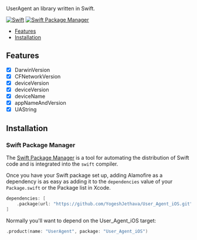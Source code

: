 UserAgent an library written in Swift.

[![Swift](https://img.shields.io/badge/Swift-5.7_5.8_5.9-orange?style=flat-square)](https://img.shields.io/badge/Swift-5.7_5.8_5.9-Orange?style=flat-square)
[![Swift Package Manager](https://img.shields.io/badge/Swift_Package_Manager-compatible-orange?style=flat-square)](https://img.shields.io/badge/Swift_Package_Manager-compatible-orange?style=flat-square)

- [Features](#features)
- [Installation](#installation)


## Features
- [x] DarwinVersion
- [x] CFNetworkVersion
- [x] deviceVersion
- [x] deviceVersion
- [x] deviceName
- [x] appNameAndVersion
- [x] UAString
                          
## Installation
                          
  ### Swift Package Manager

  The [Swift Package Manager](https://swift.org/package-manager/) is a tool for automating the distribution of Swift code and is integrated into the `swift` compiler.

  Once you have your Swift package set up, adding Alamofire as a dependency is as easy as adding it to the `dependencies` value of your `Package.swift` or the Package list in Xcode.

  ```swift
  dependencies: [
      .package(url: "https://github.com/YogeshJethava/User_Agent_iOS.git", .upToNextMajor(from: "1.0.0"))
  ]
  ```

  Normally you'll want to depend on the User_Agent_iOS target:

  ```swift
  .product(name: "UserAgent", package: "User_Agent_iOS")
  ```
